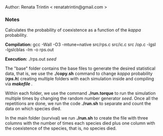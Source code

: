 <p> Author: Renata Trintin &lt renatatrintin@gmail.com &gt </p>
<h3> Notes </h3>
<p> Calculates the probability of coexistence as a function of the <i>kappa</i> probability.</p>
<p> <strong>Compilation:</strong> gcc -Wall -O3 -mtune=native src/rps.c src/ic.c src /op.c -lgsl -lgslcblas -lm -o rps.out </p>
<p> <strong>Execution:</strong> ./rps.out <i>seed</i> </p>

<p>The "base" folder contains the base files to generate the desired statistical data, that is, we use the <strong> ./copy.sh</strong> command to change <i>kappa</i> probability (<strong><i>rps.h</strong></i>) creating multiple folders with each simulation inside and compiling via <strong> <i>makefile</i> </strong>.</p>
<p>Within each folder, we use the command <strong>./run.torque</strong> to run the simulation multiple times by changing the random number generator <i>seed</i>. Once all the repetitions are done, we run the code <strong>./run.sh</strong> to separate and count the data on which species died. </p>
<p>In the main folder (survival) we run <strong>./run.sh</strong> to create the file with three columns with the number of times each species died plus one column with the coexistence of the species, that is, no species died.</p>
